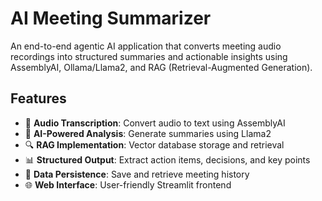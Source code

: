 # AI Meeting Summarizer

An end-to-end agentic AI application that converts meeting audio recordings into structured summaries and actionable insights using AssemblyAI, Ollama/Llama2, and RAG (Retrieval-Augmented Generation).

## Features

- 🎤 **Audio Transcription**: Convert audio to text using AssemblyAI
- 🧠 **AI-Powered Analysis**: Generate summaries using Llama2
- 🔍 **RAG Implementation**: Vector database storage and retrieval
- 📊 **Structured Output**: Extract action items, decisions, and key points
- 💾 **Data Persistence**: Save and retrieve meeting history
- 🌐 **Web Interface**: User-friendly Streamlit frontend


